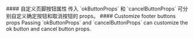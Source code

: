<cn>
#### 自定义页脚按钮属性
传入 `okButtonProps` 和 `cancelButtonProps` 可分别自定义确定按钮和取消按钮的 props。
</cn>

<us>
#### Customize footer buttons props
Passing `okButtonProps` and `cancelButtonProps` can customize the ok button and cancel button props.
</us>
